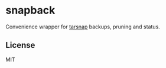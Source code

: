 snapback
========

Convenience wrapper for [tarsnap][] backups, pruning and status.

License
-------

MIT

[tarsnap]: http://www.tarsnap.com/


